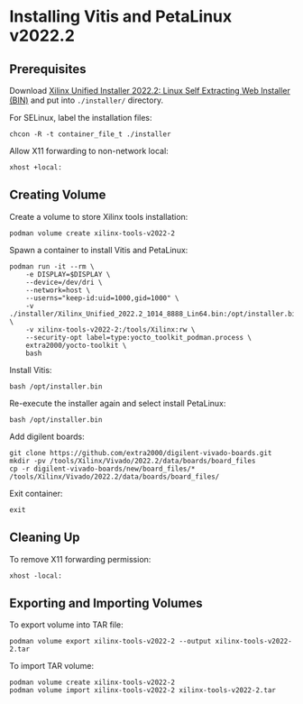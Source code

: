 # Installing Vitis and PetaLinux v2022.2


## Prerequisites

Download [Xilinx Unified Installer 2022.2: Linux Self Extracting Web Installer (BIN)](https://www.xilinx.com/support/download.html) and put into `./installer/` directory.

For SELinux, label the installation files:
```
chcon -R -t container_file_t ./installer
```

Allow X11 forwarding to non-network local:
```
xhost +local:
```


## Creating Volume

Create a volume to store Xilinx tools installation:
```
podman volume create xilinx-tools-v2022-2
```

Spawn a container to install Vitis and PetaLinux:
```
podman run -it --rm \
    -e DISPLAY=$DISPLAY \
    --device=/dev/dri \
    --network=host \
    --userns="keep-id:uid=1000,gid=1000" \
    -v ./installer/Xilinx_Unified_2022.2_1014_8888_Lin64.bin:/opt/installer.bin \
    -v xilinx-tools-v2022-2:/tools/Xilinx:rw \
    --security-opt label=type:yocto_toolkit_podman.process \
    extra2000/yocto-toolkit \
    bash
```

Install Vitis:
```
bash /opt/installer.bin
```

Re-execute the installer again and select install PetaLinux:
```
bash /opt/installer.bin
```

Add digilent boards:
```
git clone https://github.com/extra2000/digilent-vivado-boards.git
mkdir -pv /tools/Xilinx/Vivado/2022.2/data/boards/board_files
cp -r digilent-vivado-boards/new/board_files/* /tools/Xilinx/Vivado/2022.2/data/boards/board_files/
```

Exit container:
```
exit
```


## Cleaning Up

To remove X11 forwarding permission:
```
xhost -local:
```


## Exporting and Importing Volumes

To export volume into TAR file:
```
podman volume export xilinx-tools-v2022-2 --output xilinx-tools-v2022-2.tar
```

To import TAR volume:
```
podman volume create xilinx-tools-v2022-2
podman volume import xilinx-tools-v2022-2 xilinx-tools-v2022-2.tar
```
